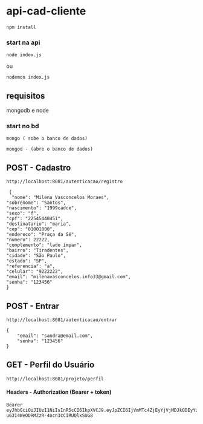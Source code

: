 # api-cad-cliente

```
npm install
```

### start na api

```
node index.js
```

ou
```
nodemon index.js
```

## requisitos

mongodb e node
### start no bd
```
mongo ( sobe o banco de dados)
```
```
mongod - (abre o banco de dados)
```

## POST - Cadastro
```
http://localhost:8081/autenticacao/registro
```
```
 {
  "nome": "Milena Vasconcelos Moraes",
"sobrenome": "Santos",
"nascimento": "1999cadce",
"sexo": "f",
"cpf": "22545448451",
"destinatario": "maria",
"cep": "01001000",
"endereco": "Praça da Sé",
"numero": 22222,
"complemento": "lado ímpar",
"bairro": "Tiradentes",
"cidade": "São Paulo",
"estado": "SP",
"referencia": "a",
"celular": "9222222",
"email": "milenavasconcelos.info33@gmail.com",
"senha": "123456"
}
```

## POST - Entrar

```
http://localhost:8081/autenticacao/entrar
```

```
{
    "email": "sandra@email.com",
    "senha": "123456"
}
```

## GET - Perfil do Usuário

```
http://localhost:8081/projeto/perfil
```
#### Headers  - Authorization (Bearer + token)
```
Bearer eyJhbGciOiJIUzI1NiIsInR5cCI6IkpXVCJ9.eyJpZCI6IjVmMTc4ZjEyYjVjMDJkODEyYzc3NTEyOCIsImlhdCI6MTU5NTM3OTk1NiwiZXhwIjoxNTk1NDY2MzU2fQ.vLHb84SON7-u63I4WeODRMZzR-4ocn3cCIRUQlxSUG8
```



